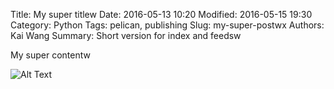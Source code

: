 Title: My super titlew
Date: 2016-05-13 10:20
Modified: 2016-05-15 19:30
Category: Python
Tags: pelican, publishing
Slug: my-super-postwx
Authors: Kai Wang
Summary: Short version for index and feedsw

My super contentw

![Alt Text]({filename}/images/peney.jpg)
